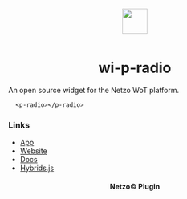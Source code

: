 <div align="center">
  <a href="https://netzo.io" target="_blank" >
    <img height="50" src="https://raw.githubusercontent.com/netzoio/plugins/main/plugins/widgets/wi-p-radio/src/assets/icon.svg" style="margin: 12px 0px" />
  </a>

  <h1>wi-p-radio</h1>
</div>

An open source widget for the Netzo WoT platform.

```showcase
  <p-radio></p-radio>
```

### Links

- [App](https://app.netzo.io)
- [Website](https://netzo.io)
- [Docs](https://docs.netzo.io)
- [Hybrids.js](https://hybrids.js.org)

<div align="center">
  <h4>Netzo© Plugin</h4>
</div>
